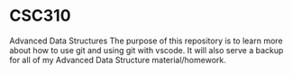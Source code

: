 # CSC310
Advanced Data Structures
The purpose of this repository is to learn more about how to use git and using git with vscode. It will also serve a backup for all of my Advanced Data Structure material/homework.
